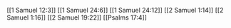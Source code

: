 [[1 Samuel 12:3]]
[[1 Samuel 24:6]]
[[1 Samuel 24:12]]
[[2 Samuel 1:14]]
[[2 Samuel 1:16]]
[[2 Samuel 19:22]]
[[Psalms 17:4]]
